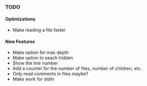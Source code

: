 ### TODO

#### Optimizations
- Make reading a file faster

#### New Features
- Make option for max depth
- Make option to seach hidden
- Show the line number
- Add a counter for the number of files, number of children, etc.
- Only read comments in files maybe?
- Make work for stdin
